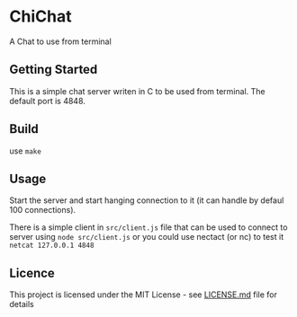 # ChiChat

A Chat to use from terminal

## Getting Started
This is a simple chat server writen in C to be used from terminal. The default
port is 4848.

## Build

use `make`

## Usage
Start the server and start hanging connection to it (it can handle by defaul
100 connections).

There is a simple client in `src/client.js` file that can be used to connect
to server using `node src/client.js` or you could use nectact (or nc) to test
it `netcat 127.0.0.1 4848`

## Licence
This project is licensed under the MIT License - see [LICENSE.md](LICENSE.md) file for details
